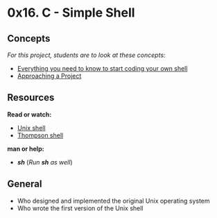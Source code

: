 # 0x16. C - Simple Shell

## Concepts

_For this project, students are to look at these concepts:_

* [Everything you need to know to start coding your own shell](https://www.alx-intranet.hbtn.io/concepts/64)
* [Approaching a Project](https://www.alx-intranet.hbtn.io/concepts/350)

## Resources

**Read or watch:**

* [Unix shell](https://www.en.wikipedia.org/wiki/Unix_shell)
* [Thompson shell](https://www.en.wikipedia.org/wiki/Thompson_shell)

**man or help:**

* **_sh_** (_Run **sh** as well_)

## General

* Who designed and implemented the original Unix operating system
* Who wrote the first version of the Unix shell
